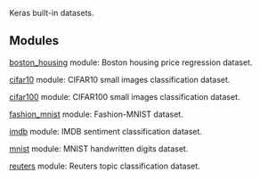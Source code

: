 Keras built-in datasets.
## Modules
[boston_housing](https://tensorflow.google.cn/api_docs/python/tf/compat/v1/keras/datasets/boston_housing) module: Boston housing price regression dataset.

[cifar10](https://tensorflow.google.cn/api_docs/python/tf/compat/v1/keras/datasets/cifar10) module: CIFAR10 small images classification dataset.

[cifar100](https://tensorflow.google.cn/api_docs/python/tf/compat/v1/keras/datasets/cifar100) module: CIFAR100 small images classification dataset.

[fashion_mnist](https://tensorflow.google.cn/api_docs/python/tf/compat/v1/keras/datasets/fashion_mnist) module: Fashion-MNIST dataset.

[imdb](https://tensorflow.google.cn/api_docs/python/tf/compat/v1/keras/datasets/imdb) module: IMDB sentiment classification dataset.

[mnist](https://tensorflow.google.cn/api_docs/python/tf/compat/v1/keras/datasets/mnist) module: MNIST handwritten digits dataset.

[reuters](https://tensorflow.google.cn/api_docs/python/tf/compat/v1/keras/datasets/reuters) module: Reuters topic classification dataset.

